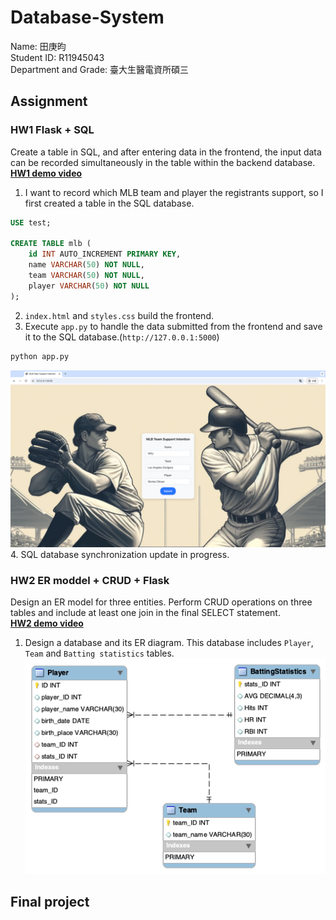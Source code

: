 # Database-System
Name: 田庚昀  
Student ID: R11945043  
Department and Grade: 臺大生醫電資所碩三  
## Assignment
### HW1 Flask + SQL
Create a table in SQL, and after entering data in the frontend, the input data can be recorded simultaneously in the table within the backend database.  
[**HW1 demo video**](https://www.youtube.com/watch?v=dMZsB5H3GRw)  
1. I want to record which MLB team and player the registrants support, so I first created a table in the SQL database.
```sql
USE test;

CREATE TABLE mlb (
    id INT AUTO_INCREMENT PRIMARY KEY,
    name VARCHAR(50) NOT NULL,
    team VARCHAR(50) NOT NULL,
    player VARCHAR(50) NOT NULL
);
```
2. `index.html` and `styles.css` build the frontend.
3. Execute `app.py` to handle the data submitted from the frontend and save it to the SQL database.(`http://127.0.0.1:5000`)
```bash
python app.py
```
![images](https://github.com/GengYunTien/Database-System/blob/main/images/hw1_web.png)
4. SQL database synchronization update in progress.
### HW2 ER moddel + CRUD + Flask
Design an ER model for three entities. Perform CRUD operations on three tables and include at least one join in the final SELECT statement.  
[**HW2 demo video**](https://www.youtube.com/watch?v=dMZsB5H3GRw)  
1. Design a database and its ER diagram. This database includes `Player`, `Team` and `Batting statistics` tables.  
![images](https://github.com/GengYunTien/Database-System/blob/main/images/ERD.png)
## Final project

